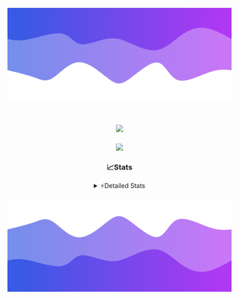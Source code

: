 ![Header](./header.png)
<div align="center">

<h1 align="center">
  <a href="https://git.io/typing-svg">
    <img src="https://readme-typing-svg.herokuapp.com/?lines=Hello,+There!+%F0%9F%91%8B;This+is+chicho.;Owner+on+Ocean;&center=true&size=25">
  </a>
</h1>
  
<p align="center">
  <img src="https://lanyard.cnrad.dev/api/852683595378196480" />
</p>

### 📈Stats
<details>
    <summary> ⚡Detailed Stats</summary>
    <br/>

<!--START_SECTION:waka-->
![Code Time](http://img.shields.io/badge/Code%20Time-1%2C146%20hrs%2054%20mins-blue)

![Profile Views](http://img.shields.io/badge/Profile%20Views-0-blue)

**🐱 My GitHub Data** 

> 📦 240.8 kB Used in GitHub's Storage 
 > 
> 🏆 0 Contributions in the Year 2025
 > 
> 🚫 Not Opted to Hire
 > 
> 📜 15 Public Repositories 
 > 
> 🔑 13 Private Repositories 
 > 
**I'm a Night 🦉** 

```text
🌞 Morning                26 commits          █░░░░░░░░░░░░░░░░░░░░░░░░   04.63 % 
🌆 Daytime                76 commits          ███░░░░░░░░░░░░░░░░░░░░░░   13.52 % 
🌃 Evening                248 commits         ███████████░░░░░░░░░░░░░░   44.13 % 
🌙 Night                  212 commits         █████████░░░░░░░░░░░░░░░░   37.72 % 
```
📅 **I'm Most Productive on Friday** 

```text
Monday                   29 commits          █░░░░░░░░░░░░░░░░░░░░░░░░   05.16 % 
Tuesday                  120 commits         █████░░░░░░░░░░░░░░░░░░░░   21.35 % 
Wednesday                86 commits          ████░░░░░░░░░░░░░░░░░░░░░   15.30 % 
Thursday                 80 commits          ████░░░░░░░░░░░░░░░░░░░░░   14.23 % 
Friday                   131 commits         ██████░░░░░░░░░░░░░░░░░░░   23.31 % 
Saturday                 63 commits          ███░░░░░░░░░░░░░░░░░░░░░░   11.21 % 
Sunday                   53 commits          ██░░░░░░░░░░░░░░░░░░░░░░░   09.43 % 
```


📊 **This Week I Spent My Time On** 

```text
🕑︎ Time Zone: America/Argentina/Buenos_Aires

💬 Programming Languages: 
TypeScript               15 hrs 3 mins       ████████████████████░░░░░   79.99 % 
HTML                     2 hrs 15 mins       ███░░░░░░░░░░░░░░░░░░░░░░   12.02 % 
CSS                      25 mins             █░░░░░░░░░░░░░░░░░░░░░░░░   02.27 % 
JSON                     24 mins             █░░░░░░░░░░░░░░░░░░░░░░░░   02.20 % 
Python                   17 mins             ░░░░░░░░░░░░░░░░░░░░░░░░░   01.59 % 

🔥 Editors: 
Cursor                   18 hrs 42 mins      █████████████████████████   99.37 % 
VS Code                  7 mins              ░░░░░░░░░░░░░░░░░░░░░░░░░   00.63 % 

🐱‍💻 Projects: 
ocean-backend            10 hrs 42 mins      ██████████████░░░░░░░░░░░   56.86 % 
front-electro-patagonia  4 hrs 32 mins       ██████░░░░░░░░░░░░░░░░░░░   24.16 % 
front-electro-patagonia-f3 hrs 11 mins       ████░░░░░░░░░░░░░░░░░░░░░   16.97 % 
Unknown Project          15 mins             ░░░░░░░░░░░░░░░░░░░░░░░░░   01.37 % 
templates                7 mins              ░░░░░░░░░░░░░░░░░░░░░░░░░   00.63 % 

💻 Operating System: 
Windows                  15 hrs 55 mins      █████████████████████░░░░   84.57 % 
Mac                      2 hrs 54 mins       ████░░░░░░░░░░░░░░░░░░░░░   15.43 % 
```

**I Mostly Code in JavaScript** 

```text
HTML                     7 repos             █████░░░░░░░░░░░░░░░░░░░░   18.92 % 
TypeScript               4 repos             ███░░░░░░░░░░░░░░░░░░░░░░   10.81 % 
Astro                    2 repos             █░░░░░░░░░░░░░░░░░░░░░░░░   05.41 % 
C                        1 repo              █░░░░░░░░░░░░░░░░░░░░░░░░   02.70 % 
SCSS                     1 repo              █░░░░░░░░░░░░░░░░░░░░░░░░   02.70 % 
```




 Last Updated on 21/03/2025 12:33:03 UTC
<!--END_SECTION:waka-->
</details>

![Footer](./footer.png)
